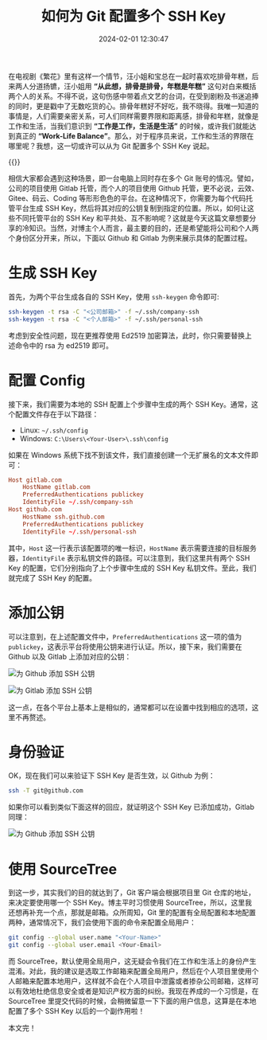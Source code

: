 ﻿---
categories:
- 编程语言
copyright: true
date: 2024-02-01 12:30:47
description: ''
slug: How-To-Configure-Multiple-SSH-Keys-For-Git
tags:
- Git
- SSH-Key
- 备忘
- Bash
title: 如何为 Git 配置多个 SSH Key
toc: true
image: /posts/如何为-Git-配置多个-SSH-Key/GIT-Branch-and-its-Operations.png
---

在电视剧《繁花》里有这样一个情节，汪小姐和宝总在一起时喜欢吃排骨年糕，后来两人分道扬镳，汪小姐用 **“从此想，排骨是排骨，年糕是年糕”** 这句对白来概括两个人的关系。不得不说，这句伤感中带着点文艺的台词，在受到剧粉及书迷追捧的同时，更是戳中了无数吃货的心。排骨年糕好不好吃，我不晓得。我唯一知道的事情是，人们需要亲密关系，可人们同样需要界限和距离感，排骨和年糕，就像是工作和生活，当我们意识到 **“工作是工作，生活是生活”** 的时候，或许我们就能达到真正的 **“Work-Life Balance”**。那么，对于程序员来说，工作和生活的界限在哪里呢？我想，这一切或许可以从为 Git 配置多个 SSH Key 说起。

{{<douban type="movie" id="34874646">}}

相信大家都会遇到这种场景，即一台电脑上同时存在多个 Git 账号的情况。譬如，公司的项目使用 Gitlab 托管，而个人的项目使用 Github 托管，更不必说，云效、Gitee、码云、Coding 等形形色色的平台。在这种情况下，你需要为每个代码托管平台生成 SSH Key，然后将其对应的公钥复制到指定的位置。所以，如何让这些不同托管平台的 SSH Key 和平共处、互不影响呢？这就是今天这篇文章想要分享的冷知识。当然，对博主个人而言，最主要的目的，还是希望能将公司和个人两个身份区分开来，所以，下面以 Github 和 Gitlab 为例来展示具体的配置过程。

# 生成 SSH Key

首先，为两个平台生成各自的 SSH Key，使用 `ssh-keygen` 命令即可:

```Bash
ssh-keygen -t rsa -C "<公司邮箱>" -f ~/.ssh/company-ssh
ssh-keygen -t rsa -C "<个人邮箱>" -f ~/.ssh/personal-ssh
```

考虑到安全性问题，现在更推荐使用 Ed2519 加密算法，此时，你只需要替换上述命令中的 rsa 为 ed2519 即可。

# 配置 Config 

接下来，我们需要为本地的 SSH 配置上个步骤中生成的两个 SSH Key。通常，这个配置文件存在于以下路径：

* Linux:  `~/.ssh/config`
* Windows:  `C:\Users\<Your-User>\.ssh\config`

如果在 Windows 系统下找不到该文件，我们直接创建一个无扩展名的文本文件即可：

```conf
Host gitlab.com
    HostName gitlab.com
    PreferredAuthentications publickey
    IdentityFile ~/.ssh/company-ssh
Host github.com
    HostName ssh.github.com
    PreferredAuthentications publickey
    IdentityFile ~/.ssh/personal-ssh
```

其中，`Host` 这一行表示该配置项的唯一标识，`HostName` 表示需要连接的目标服务器，`IdentityFile` 表示私钥文件的路径。可以注意到，我们这里共有两个 SSH Key 的配置，它们分别指向了上个步骤中生成的 SSH Key 私钥文件。至此，我们就完成了 SSH Key 的配置。

# 添加公钥

可以注意到，在上述配置文件中，`PreferredAuthentications` 这一项的值为 `publickey`，这表示平台将使用公钥来进行认证。所以，接下来，我们需要在 Github 以及 Gitlab 上添加对应的公钥：

![为 Github 添加 SSH 公钥](/posts/如何为-Git-配置多个-SSH-Key/Add-SSH-Key-For-Github.png)

![为 Gitlab 添加 SSH 公钥](/posts/如何为-Git-配置多个-SSH-Key/Add-SSH-Key-For-Gitlab.png)

这一点，在各个平台上基本上是相似的，通常都可以在设置中找到相应的选项，这里不再赘述。

# 身份验证

OK，现在我们可以来验证下 SSH Key 是否生效，以 Github 为例：

```bash
ssh -T git@github.com
```

如果你可以看到类似下面这样的回应，就证明这个 SSH Key 已添加成功，Gitlab 同理：

![为 Github 添加 SSH 公钥](/posts/如何为-Git-配置多个-SSH-Key/SSH-Key-Check.png)

# 使用 SourceTree

到这一步，其实我们的目的就达到了，Git 客户端会根据项目里 Git 仓库的地址，来决定要使用哪一个 SSH Key。博主平时习惯使用 SourceTree，所以，这里我还想再补充一个点，那就是邮箱。众所周知，Git 里的配置有全局配置和本地配置两种，通常情况下，我们会使用下面的命令来配置全局用户：

```bash
git config --global user.name "<Your-Name>"
git config --global user.email <Your-Email>
```

而 SourceTree，默认使用全局用户，这无疑会令我们在工作和生活上的身份产生混淆。对此，我的建议是选取工作邮箱来配置全局用户，然后在个人项目里使用个人邮箱来配置本地用户，这样就不会在个人项目中泄露或者掺杂公司邮箱，这样可以有效地杜绝信息安全或者是知识产权方面的纠纷。我现在养成的一个习惯是，在 SourceTree 里提交代码的时候，会稍微留意一下下面的用户信息，这算是在本地配置了多个 SSH Key 以后的一个副作用啦！

本文完！